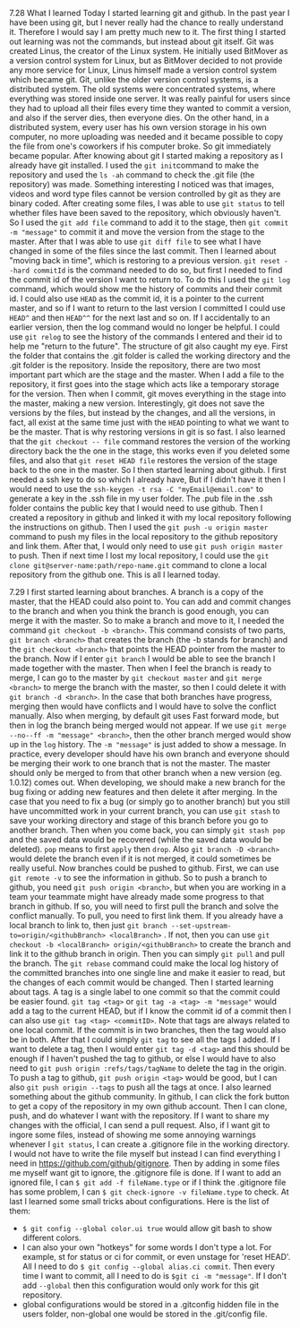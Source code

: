 ﻿7.28
What I learned
Today I started learning git and github. In the past year I have been using git, but I never really had the chance to really understand it. Therefore I would say I am pretty much new to it.
The first thing I started out learning was not the commands, but instead about git itself. Git was created Linus, the creator of the Linux system. He initially used BitMover as a version control system for Linux, but as BitMover decided to not provide any more service for Linux, Linus himself made a version control system which became git. Git, unlike the older version control systems, is a distributed system. The old systems were concentrated systems, where everything was stored inside one server. It was really painful for users since they had to upload all their files every time they wanted to commit a version, and also if the server dies, then everyone dies. On the other hand, in a distributed system, every user has his own version storage in his own computer, no more uploading was needed and it became possible to copy the file from one's coworkers if his computer broke. So git immediately became popular.
After knowing about git I started making a repository as I already have git installed. I used the ```git init```command to make the repository and used the ```ls -ah``` command to check the .git file (the repository) was made. Something interesting I noticed was that images, videos and word type files cannot be version controlled by git as they are binary coded. After creating some files, I was able to use ```git status``` to tell whether files have been saved to the repository, which obviously haven't. So I used the ```git add file``` command to add it to the stage, then ```git commit -m "message"``` to commit it and move the version from the stage to the master. After that I was able to use ```git diff file``` to see what I have changed in some of the files since the last commit.
Then I learned about "moving back in time", which is restoring to a previous version. ```git reset --hard commitId``` is the command needed to do so, but first I needed to find the commit id of the version I want to return to. To do this I used the ```git log``` command, which would show me the history of commits and their commit id. I could also use ```HEAD``` as the commit id, it is a pointer to the current master, and so if I want to return to the last version I committed I could use ```HEAD^``` and then ```HEAD^^``` for the next last and so on. If I accidentally to an earlier version, then the log command would no longer be helpful. I could use ```git relog``` to see the history of the commands I entered and their id to help me "return to the future".
The structure of git also caught my eye. First the folder that contains the .git folder is called the working directory and the .git folder is the repository. Inside the repository, there are two most important part which are the stage and the master. When I add a file to the repository, it first goes into the stage which acts like a temporary storage for the version. Then when I commit, git moves everything in the stage into the master, making a new version. Interestingly, git does not save the versions by the files, but instead by the changes, and all the versions, in fact, all exist at the same time just with the ```HEAD``` pointing to what we want to be the master. That is why restoring versions in git is so fast.
I also learned that the ```git checkout -- file``` command restores the version of the working directory back the the one in the stage, this works even if you deleted some files, and also that ```git reset HEAD file``` restores the version of the stage back to the one in the master.
So I then started learning about github. I first needed a ssh key to do so which I already have, But if I didn't have it then I would need to use the ```ssh-keygen -t rsa -C "myEmail@email.com"``` to generate a key in the .ssh file in my user folder. The .pub file in the .ssh folder contains the public key that I would need to use github. Then I created a repository in github and linked it with my local repository following the instructions on github. Then I used the ```git push -u origin master``` command to push my files in the local repository to the github repository and link them. After that, I would only need to use ```git push origin master``` to push. Then if next time I lost my local repository, I could use the ```git clone git@server-name:path/repo-name.git``` command to clone a local repository from the github one.
This is all I learned today.

7.29
I first started learning about branches. A branch is a copy of the master, that the HEAD could also point to. You can add and commit changes to the branch and when you think the branch is good enough, you can merge it with the master. So to make a branch and move to it, I needed the command ```git checkout -b <branch>```. This command consists of two parts, ```git branch <branch>``` that creates the branch (the -b stands for branch) and the ``git checkout <branch>`` that points the HEAD pointer from the master to the branch. Now if I enter ``git branch`` I would be able to see the branch I made together with the master. Then when I feel the branch is ready to merge, I can go to the master by ``git checkout master`` and ``git merge <branch>`` to merge the branch with the master, so then I could delete it with ``git branch -d <branch>``. In the case that both branches have progress, merging then would have conflicts and I would have to solve the conflict manually. Also when merging, by default git uses Fast forward mode, but then in log the branch being merged would not appear. If we use ```git merge --no--ff -m "message" <branch>```, then the other branch merged would show up in the ```log``` history. The ```-m "message"``` is just added to show a message. 
In practice, every developer should have his own branch and everyone should be merging their work to one branch that is not the master. The master should only be merged to from that other branch when a new version (eg. 1.0.12) comes out. 
When developing, we should make a new branch for the bug fixing or adding new features and then delete it after merging. In the case that you need to fix a bug (or simply go to another branch) but you still have uncommitted work in your current branch, you can use ``git stash`` to save your working directory and stage of this branch before you go to another branch. Then when you come back, you can simply ```git stash pop``` and the saved data would be recovered (while the saved data would be deleted). ```pop``` means to first ```apply``` then ```drop```. Also ```git branch -D <branch>``` would delete the branch even if it is not merged, it could sometimes be really useful.
Now branches could be pushed to github. First, we can use ``git remote -v`` to see the information in github. So to push a branch to github, you need ``git push origin <branch>``, but when you are working in a team your teammate might have already made some progress to that branch in github. If so, you will need to first pull the branch and solve the conflict manually. To pull, you need to first link them. If you already have a local branch to link to, then just ```git branch --set-upstream-to=origin/<githubBranch> <localBranch>``` . If not, then you can use ```git checkout -b <localBranch> origin/<githubBranch>``` to create the branch and link it to the github branch in origin. Then you can simply ``git pull`` and pull the branch. The ``git rebase`` command could make the local log history of the committed branches into one single line and make it easier to read, but the changes of each commit would be changed.
Then I started learning about tags. A tag is a single label to one commit so that the commit could be easier found. ``git tag <tag>`` or ``git tag -a <tag> -m "message"`` would add a tag to the current HEAD, but if I know the commit id of a commit then I can also use ```git tag <tag> <commitID>```. Note that tags are always related to one local commit. If the commit is in two branches, then the tag would also be in both. After that I could simply ``git tag`` to see all the tags I added. If I want to delete a tag, then I would enter ``git tag -d <tag>`` and this should be enough if I haven't pushed the tag to github, or else I would have to also need to ```git push origin :refs/tags/tagName``` to delete the tag in the origin. To push a tag to github, ``git push origin <tag>`` would be good, but I can also ``git push origin --tags`` to push all the tags at once. 
I also learned something about the github community.  In github, I can click the fork button to get a copy of the repository in my own github account. Then I can clone, push, and do whatever I want with the repository. If I want to share my changes with the official, I can send a pull request.
Also, if I want git to ingore some files, instead of showing me some annoying warnings whenever I ``git status``, I can create a .gitignore file in the working directory. I would not have to write the file myself but instead I can find everything I need in https://github.com/github/gitignore. Then by adding in some files me myself want git to ignore, the .gitignore file is done. If I want to add an ignored file, I can ```$ git add -f fileName.type``` or if I think the .gitignore file has some problem, I can ```$ git check-ignore -v fileName.type``` to check. 
At last I learned some small tricks about configurations. Here is the list of them:
- ```$ git config --global color.ui true``` would allow git bash to show different colors.
- I can also your own "hotkeys" for some words I don't type a lot. For example, st for status or ci for commit, or even unstage for 'reset HEAD'. All I need to do ```$ git config --global alias.ci commit```. Then every time I want to commit, all I need to do is ```$git ci -m "message"```. If I don't add ``--global`` then this configuration would only work for this git repository.
- global configurations would be stored in a .gitconfig hidden file in the users folder, non-global one would be stored in the .git/config file.

